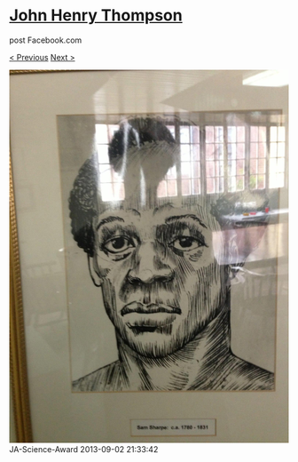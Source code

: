 # [John Henry Thompson](../README.md)
post Facebook.com

[< Previous](2013-09-02-33.md) [Next >](2013-09-02-35.md)

[![](../media/2013-09-02/JA-Science-Award-23.jpg)](../README.md)
JA-Science-Award
2013-09-02 21:33:42
